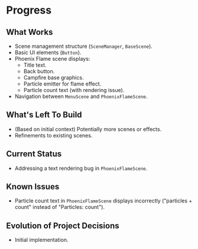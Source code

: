 # Progress

## What Works

- Scene management structure (`SceneManager`, `BaseScene`).
- Basic UI elements (`Button`).
- Phoenix Flame scene displays:
  - Title text.
  - Back button.
  - Campfire base graphics.
  - Particle emitter for flame effect.
  - Particle count text (with rendering issue).
- Navigation between `MenuScene` and `PhoenixFlameScene`.

## What's Left To Build

- (Based on initial context) Potentially more scenes or effects.
- Refinements to existing scenes.

## Current Status

- Addressing a text rendering bug in `PhoenixFlameScene`.

## Known Issues

- Particle count text in `PhoenixFlameScene` displays incorrectly ("particles + count" instead of "Particles: count").

## Evolution of Project Decisions

- Initial implementation.
